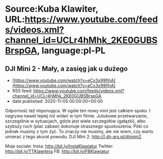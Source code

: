 # Source:Kuba Klawiter, URL:https://www.youtube.com/feeds/videos.xml?channel_id=UCLr4hMhk_2KE0GUBSBrspGA, language:pl-PL

## DJI Mini 2 - Mały, a zasięg jak u dużego
 - [https://www.youtube.com/watch?v=eCx3x99fihA](https://www.youtube.com/watch?v=eCx3x99fihA)
 - RSS feed: https://www.youtube.com/feeds/videos.xml?channel_id=UCLr4hMhk_2KE0GUBSBrspGA
 - date published: 2020-11-05 00:00:00+00:00

Odporność też imponująca. W ogóle ten nowy mini jest całkiem spoko. I nagrywa nawet lepiej niż widać w tym filmie. Jutubowe przetwarzanie, szczególnie w sytuacjach, gdzie jest wiele szczegółów (gałązki), albo szybszy ruch (plac zabaw) dokonuje strasznego spustoszenia. Póki co jednak musimy z tym żyć. To znaczy nie musimy, ale nie wiem, czy warto umierać z tego akurat powodu.
DJI Mini 2: http://l.dji-ars.pl/djimini2

Moje sociale:
Insta: http://bit.ly/InstaKlawiatur 
Twitter: http://bit.ly/TTKlawitera
FB: http://bit.ly/FBKlawiatur

